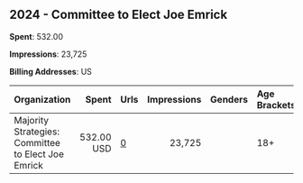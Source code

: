 ## 2024 - Committee to Elect Joe Emrick 
**Spent**: 532.00

**Impressions**: 23,725

**Billing Addresses**: US

|Organization|Spent|Urls|Impressions|Genders|Age Brackets|Country Codes|
|:---|---:|:---|---:|:---|:---|:---|
|Majority Strategies: Committee to Elect Joe Emrick|532.00 USD|[0](https://www.snap.com/political-ads/asset/21c225fd1c0b5a70a3c7ab14761e38646a315bf8f4334c5841f6f58f09d19268?mediaType=jpg)|23,725||18+|united states|
